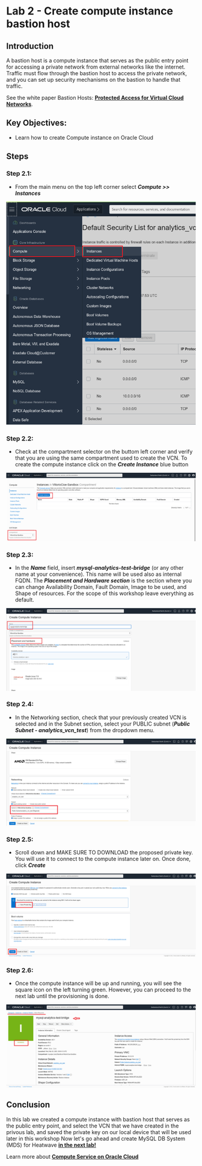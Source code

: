 # Lab 2 - Create compute instance bastion host

## Introduction

A bastion host is a compute instance that serves as the public entry point for accessing a private network from external networks like the internet. Traffic must flow through the bastion host to access the private network, and you can set up security mechanisms on the bastion to handle that traffic.

See the white paper Bastion Hosts: **[Protected Access for Virtual Cloud Networks](https://www.oracle.com/a/ocom/docs/bastion-hosts.pdf)**. 

## Key Objectives:

- Learn how to create Compute instance on Oracle Cloud 


## Steps

### **Step 2.1:**
- From the main menu on the top left corner select _**Compute >> Instances**_
  
![](./images/HW11_ci.png)

### **Step 2.2:** 
- Check at the compartment selector on the buttom left corner and verify that you are using the same compartment used to create the VCN. To create the compute instance click on the _**Create Instance**_ blue button

![](./images/HW12_ci.png)

### **Step 2.3:** 
- In the _**Name**_ field, insert _**mysql-analytics-test-bridge**_ (or any other name at your convenience). This name will be used also as internal FQDN. 
The _**Placement and Hardware section**_ is the section where you can change Availability Domain, Fault Domain, Image to be used, and Shape of resources. For the scope of this workshop leave everything as default.

![](./images/HW13_ci.png)

### **Step 2.4:** 
- In the Networking section, check that your previously created VCN is selected and in the Subnet section, select your PUBLIC subnet (_**Public Subnet - analytics_vcn_test**_) from the dropdown menu.
  
![](./images/HW14_ci.png)

### **Step 2.5:** 
- Scroll down and MAKE SURE TO DOWNLOAD the proposed private key. 
You will use it to connect to the compute instance later on.
Once done, click _**Create**_

![](./images/HW15_ci.png)

### **Step 2.6:** 
- Once the compute instance will be up and running, you will see the square icon on the left turning green.
 However, you can proceed to the next lab until the provisioning is done.
  
![](./images/HW16_ci.png)

## Conclusion

In this lab we created a compute instance with bastion host that serves as the public entry point, and select the VCN that we have created in the privous lab, and saved the private key on our local device that will be used later in this workshop
Now let's go ahead and create MySQL DB System (MDS) for Heatwave **[in the next lab!](Lab3.md)**

Learn more about **[Compute Service on Oracle Cloud](https://docs.oracle.com/en-us/iaas/Content/Compute/Concepts/computeoverview.htm)** 
